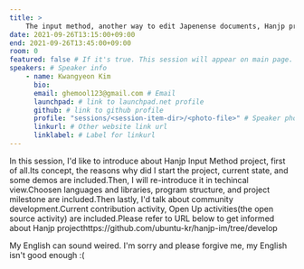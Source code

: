 ```yaml
---
title: >
    The input method, another way to edit Japenense documents, Hanjp project 
date: 2021-09-26T13:15:00+09:00
end: 2021-09-26T13:45:00+09:00
room: 0
featured: false # If it's true. This session will appear on main page.
speakers: # Speaker info
    - name: Kwangyeon Kim
      bio: 
      email: ghemool123@gmail.com # Email
      launchpad: # link to launchpad.net profile
      github: # link to github profile
      profile: "sessions/<session-item-dir>/<photo-file>" # Speaker photo
      linkurl: # Other website link url
      linklabel: # Label for linkurl
---
```

In this session, I'd like to introduce about Hanjp Input Method project, first of all.Its concept, the reasons why did I start the project, current state, and some demos are included.Then, I will re-introduce it in techincal view.Choosen languages and libraries, program structure, and project milestone are included.Then lastly, I'd talk about community development.Current contribution activity, Open Up activities(the open source activity) are included.Please refer to URL below to get informed about Hanjp projecthttps://github.com/ubuntu-kr/hanjp-im/tree/develop

My English can sound weired. I'm sorry and please forgive me, my English isn't good enough :(
